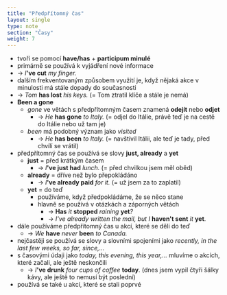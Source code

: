 ```yaml
---
title: "Předpřítomný čas"
layout: single
type: note
section: "Časy"
weight: 7
---
```

- tvoří se pomocí **have/has** + **participum minulé**
- primárně se používá k vyjádření nové informace
- -> _I_**'ve cut** _my finger._
- dalším frekventovaným způsobem využití je, když nějaká akce v minulosti má stále dopady do současnosti
- -> _Tom_ **has lost** _his keys._ (= Tom ztratil klíče a stále je nemá)
- **Been a gone**
    - _gone_ ve větách s předpřítomným časem znamená **odejít** nebo **odjet**
        - -> _He_ **has gone** _to Italy._ (= odjel do Itálie, právě teď je na cestě do Itálie nebo už tam je)
    - _been_ má podobný význam jako _visited_
        - -> _He_ **has been** _to Italy._ (= navštívil Itálii, ale teď je tady, před chvílí se vrátil)
- předpřítomný čas se používá se slovy **just, already** a **yet**
    - **just** = před krátkým časem
        - -> _I_**'ve just had** _lunch._ (= před chvilkou jsem měl oběd)
    - **already** = dříve než bylo přepokládáno
        - -> _I_**'ve already paid** _for it._ (= už jsem za to zaplatil)
    - **yet** = do teď
        - používáme, když předpokládáme, že se něco stane
        - hlavně se používá v otázkách a záporných větách
            - -> **Has** _it_ **stopped** _raining_ **yet**_?_
            - -> _I've already written the mail, but I_ **haven't sent** _it_ **yet**.
- dále používáme předpřítomný čas u akcí, které se děli do teď
    - -> _We_ **have** _never_ **been** _to Canada._
- nejčastěji se používá se slovy a slovními spojeními jako _recently, in the last few weeks, so far, since,..._
- s časovými údaji jako _today, this evening, this year,..._ mluvíme o akcích, které začali, ale ještě neskončili
    - -> _I_**'ve drunk** _four cups of coffee_ **today**. (dnes jsem vypil čtyři šálky kávy, ale ještě to nemusí být poslední)
- používá se také u akcí, které se stali poprvé